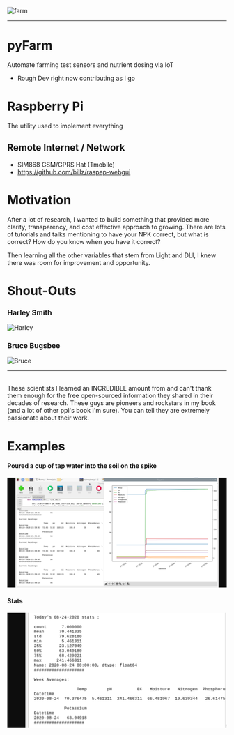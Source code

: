 ![farm](https://www.amfam.com/-/media/images/amfam/products/farm-ranch/farm-coverages---aspect-crop.jpg)
<hr>

# pyFarm
Automate farming test sensors and nutrient dosing via IoT
* Rough Dev right now contributing as I go

# Raspberry Pi
The utility used to implement everything

## Remote Internet / Network
*  SIM868 GSM/GPRS Hat (Tmobile)
*  https://github.com/billz/raspap-webgui

# Motivation
After a lot of research, I wanted to build something that provided more clarity, transparency, and cost effective approach to growing. There are lots of tutorials and talks mentioning to have your NPK correct, but what is correct? How do you know when you have it correct? 

Then learning all the other variables that stem from Light and DLI, I knew there was room for improvement and opportunity.

# Shout-Outs
### Harley Smith
![Harley](https://www.cannabisimp.com/wp-content/uploads/2019/03/Harley-Smith-Profile.png)
### Bruce Bugsbee
![Bruce](https://i1.wp.com/hortamericas.com/wp-content/uploads/2016/06/ust_-from-Research-Ofc_BruceBugbee_DWT2016.jpg?resize=400%2C300&ssl=1)

<hr>
<br>
These scientists I learned an INCREDIBLE amount from and can't thank them enough for the free open-sourced information they shared in their decades of research. These guys are pioneers and rockstars in my book (and a lot of other ppl's book I'm sure). You can tell they are extremely passionate about their work.


# Examples
#### Poured a cup of tap water into the soil on the spike
![NPK_Chart](NPK_Chart.png)
#### Stats
![NPK_Stats](NPK_Stats.png)
